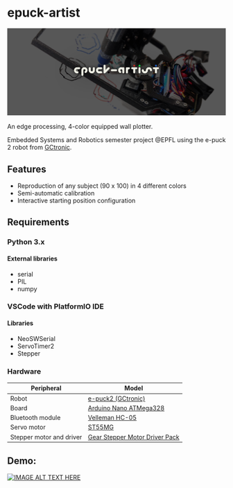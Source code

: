 
# epuck-artist
<img src="./misc/banner.png"/>

An edge processing, 4-color equipped wall plotter. 

Embedded Systems and Robotics semester project @EPFL using the e-puck 2 robot from [GCtronic](https://www.gctronic.com/).

## Features
- Reproduction of any subject (90 x 100) in 4 different colors
- Semi-automatic calibration
- Interactive starting position configuration
## Requirements
### Python 3.x
#### External libraries
  - serial
  - PIL
  - numpy

### VSCode with PlatformIO IDE
#### Libraries
  - NeoSWSerial
  - ServoTimer2
  - Stepper

### Hardware
| Peripheral                  | Model                                                                                                    |
|-----------------------------|----------------------------------------------------------------------------------------------------------|
| Robot                       | [e-puck2 (GCtronic)](https://www.gctronic.com/e-puck2.php)                                               |
| Board                       | [Arduino Nano ATMega328](https://store.arduino.cc/arduino-nano)                                          | 
| Bluetooth module            | [Velleman HC-05](https://www.velleman.eu/products/view/?id=435518)                                       | 
| Servo motor                 | [ST55MG](https://amewi.com/AMX-Racing-Micro-Digital-Servo-ST55MG)                                        |
| Stepper motor and driver    | [Gear Stepper Motor Driver Pack](https://www.seeedstudio.com/Gear-Stepper-Motor-Driver-Pack-p-3200.html) |


## Demo:
<a href="http://www.youtube.com/watch?feature=player_embedded&v=znKsJ0n5lfQ
" target="_blank"><img src="https://i.imgur.com/wOXOsNd.png" 
alt="IMAGE ALT TEXT HERE" /></a>
